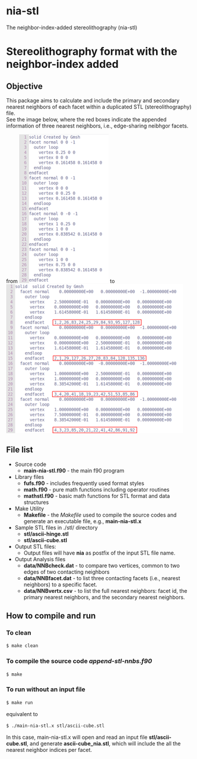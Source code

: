 # nia-stl
The neighbor-index-added stereolithography (nia-stl)
# Stereolithography format with the neighbor-index added 
## Objective
This package aims to calculate and include the primary and secondary nearest neighbors of each facet within a duplicated STL (stereolithography) file.  
See the image below, where the red boxes indicate the appended information of three nearest neighbors, i.e., edge-sharing neibhgor facets.

from
![nnbd stl file, data structure](https://github.com/enphysoft/nia-stl/blob/master/image/cube-stl-org3.png) to 
![nnbd stl file, data structure](https://github.com/enphysoft/nia-stl/blob/master/image/cube-stl-nia-boxed3.png)
 
 ## File list
- Source code
  - **main-nia-stl.f90** - the main f90 program 
- Library files
  - **fufs.f90** - includes frequently used format styles
  - **math.f90** - pure math functions including operator routines
  - **mathstl.f90** - basic math functions for STL format and data structures
- Make Utility 
  - **Makefile** - the _Makefile_ used to compile the source codes and generate an executable file, e.g., **main-nia-stl.x**
- Sample STL files in ./stl/ directory
  - **stl/ascii-hinge.stl**  
  - **stl/ascii-cube.stl** 
- Output STL files: 
  - Output files will have **nia** as postfix of the input STL file name.
- Output Analysis files
  - **data/NNBcheck.dat** - to compare two vertices, common to two edges of two contacting neighbors
  - **data/NNBfacet.dat** - to list three contacting facets (i.e., nearest neighbors) to a specific facet.
  - **data/NNBvertx.csv** - to list the full nearest neighbors: facet id, the primary nearest neighbors, and the secondary nearest neighbors.  
  
## How to compile and run
### To clean 
```bash
$ make clean 
``` 
### To compile the source code *append-stl-nnbs.f90*
```bash
$ make 
```
### To run without an input file
```bash
$ make run 
```
equivalent to  
```bash
$ ./main-nia-stl.x stl/ascii-cube.stl 
```
In this case, main-nia-stl.x will open and read an input file **stl/ascii-cube.stl**, and generate  **ascii-cube_nia.stl**, which will include the all the nearest neighbor indices per facet. 


